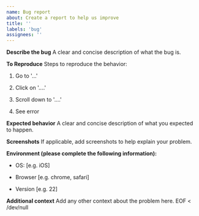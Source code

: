 ```yaml
---
name: Bug report
about: Create a report to help us improve
title: ''
labels: 'bug'
assignees: ''
---
```


**Describe the bug**
A clear and concise description of what the bug is.

**To Reproduce**
Steps to reproduce the behavior:

1. Go to '...'

1. Click on '....'

1. Scroll down to '....'

1. See error

**Expected behavior**
A clear and concise description of what you expected to happen.

**Screenshots**
If applicable, add screenshots to help explain your problem.

**Environment (please complete the following information):**

- OS: [e.g. iOS]

- Browser [e.g. chrome, safari]

- Version [e.g. 22]

**Additional context**
Add any other context about the problem here.
EOF < /dev/null
